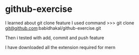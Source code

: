 # github-exercise

I learned about git clone feature
I used command >>> git clone git@github.com:babidhakal/github-exercise.git

Then i tested with add, commit and push feature

I have downloaded all the extension required for mern